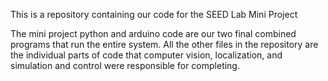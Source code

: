 This is a repository containing our code for the SEED Lab Mini Project

The mini project python and arduino code are our two final combined programs that run the entire system. All the other files in the repository are the individual parts
of code that computer vision, localization, and simulation and control were responsible for completing.
